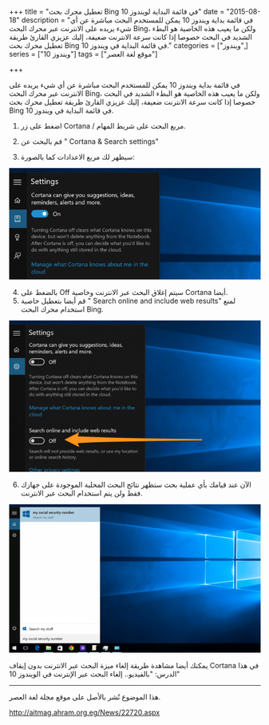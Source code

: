 +++
title = "تعطيل محرك بحث Bing في قائمة البداية لويندوز 10"
date = "2015-08-18"
description = "في قائمة بداية ويندوز 10 يمكن للمستخدم البحث مباشرة عن أي شيء يريده على الانترنت عبر محرك البحث Bing، ولكن ما يعيب هذه الخاصية هو البطء الشديد في البحث خصوصا إذا كانت سرعة الانترنت ضعيفة، إليك عزيزي القارئ طريقة تعطيل محرك بحث Bing في قائمة البداية في ويندوز 10."
categories = ["ويندوز",]
series = ["ويندوز 10"]
tags = ["موقع لغة العصر"]

+++

في قائمة بداية ويندوز 10 يمكن للمستخدم البحث مباشرة عن أي شيء يريده على الانترنت عبر محرك البحث Bing، ولكن ما يعيب هذه الخاصية هو البطء الشديد في البحث خصوصا إذا كانت سرعة الانترنت ضعيفة، إليك عزيزي القارئ طريقة تعطيل محرك بحث Bing في قائمة البداية في ويندوز 10.

1. اضغط على زر Cortana / مربع البحث على شريط المهام.
2. قم بالبحث عن " Cortana & Search settings"

3. سيظهر لك مربع الاعدادات كما بالصورة:

![](images/2015-635755038588272266-827.png "2")

4. بالضغط على Off سيتم إغلاق البحث عبر الانترنت وخاصية Cortana أيضا.
5. قم أيضا بتعطيل خاصية " Search online and include web results" لمنع استخدام محرك البحث Bing.

![](images/2015-635755039881397266-139.jpg "3")

6. الآن عند قيامك بأي عملية بحث ستظهر نتائج البحث المحلية الموجودة على جهازك فقط ولن يتم استخدام البحث عبر الانترنت.

![](images/2015-635755040218741016-874.png "4")

يمكنك أيضا مشاهدة طريقة إلغاء ميزة البحث عبر الانترنت بدون إيقاف Cortana في هذا الدرس: "بالفيديو.. إلغاء البحث عبر الإنترنت في الويندوز 10"

---

هذا الموضوع نٌشر باﻷصل على موقع مجلة لغة العصر.

http://aitmag.ahram.org.eg/News/22720.aspx

